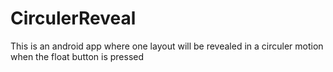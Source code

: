 # CirculerReveal

This is an android app where one layout will be revealed in a circuler motion when the float button is pressed
